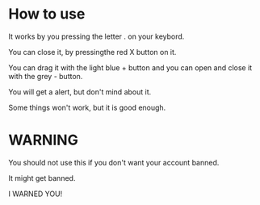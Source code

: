 # How to use

It works by you pressing the letter . on your keybord.

You can close it, by pressingthe red X button on it.

You can drag it with the light blue + button and you can open and close it with the grey - button.

You will get a alert, but don't mind about it.

Some things won't work, but it is good enough.

# WARNING

You should not use this if you don't want your account banned.

It might get banned.

I WARNED YOU!
